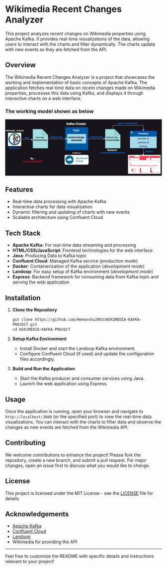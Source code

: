 
# Wikimedia Recent Changes Analyzer

This project analyzes recent changes on Wikimedia properties using Apache Kafka. It provides real-time visualizations of the data, allowing users to interact with the charts and filter dynamically. The charts update with new events as they are fetched from the API.


## Overview
The Wikimedia Recent Changes Analyzer is a project that showcases the working and implementation of basic concepts of Apache Kafka. The application fetches real-time data on recent changes made on Wikimedia properties, processes this data using Kafka, and displays it through interactive charts on a web interface.

### The working model shown as below

![working](https://github.com/Hemanshu2003/WIKIMEDIA-KAFKA-PROJECT/blob/main/client/img/wikimedia-project-working.png)

## Features
- Real-time data processing with Apache Kafka
- Interactive charts for data visualization
- Dynamic filtering and updating of charts with new events
- Scalable architecture using Confluent Cloud

## Tech Stack
- **Apache Kafka**: For real-time data streaming and processing
- **HTML/CSS/JavaScript**: Frontend technologies for the web interface
- **Java**: Producing Data to Kafka topic
- **Confluent Cloud**: Managed Kafka service (*production mode*)
- **Docker**: Containerization of the application (*development mode*)
- **Landoop**: For easy setup of Kafka environment (*development mode*)
- **Express**: Backend framework for consuming data from Kafka topic and  serving the web application

## Installation
1. **Clone the Repository**
   ```
   git clone https://github.com/Hemanshu2003/WIKIMEDIA-KAFKA-PROJECT.git
   cd WIKIMEDIA-KAFKA-PROJECT
   ```

2. **Setup Kafka Environment**
   - Install Docker and start the Landoop Kafka environment.
   - Configure Confluent Cloud (if used) and update the configuration files accordingly.

3. **Build and Run the Application**
   - Start the Kafka producer and consumer services using Java.
   - Launch the web application using Express.

## Usage
Once the application is running, open your browser and navigate to `http://localhost:3000` (or the specified port) to view the real-time data visualizations. You can interact with the charts to filter data and observe the changes as new events are fetched from the Wikimedia API.

## Contributing
We welcome contributions to enhance the project! Please fork the repository, create a new branch, and submit a pull request. For major changes, open an issue first to discuss what you would like to change.

## License
This project is licensed under the MIT License - see the [LICENSE](LICENSE) file for details.

## Acknowledgements
- [Apache Kafka](https://kafka.apache.org/)
- [Confluent Cloud](https://www.confluent.io/)
- [Landoop](https://www.lenses.io/)
- Wikimedia for providing the API

---

Feel free to customize the README with specific details and instructions relevant to your project!
